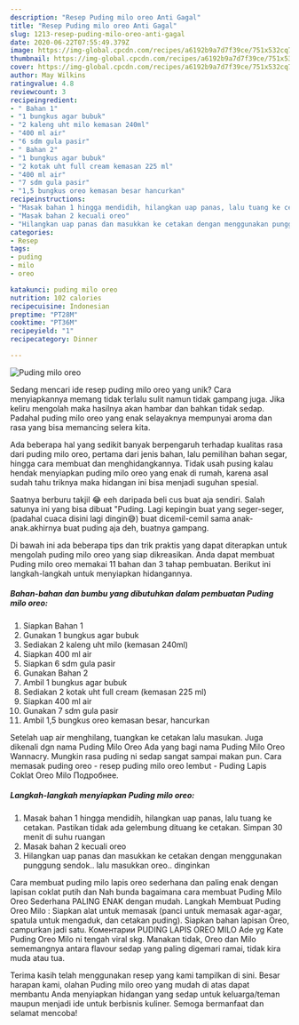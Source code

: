```yaml
---
description: "Resep Puding milo oreo Anti Gagal"
title: "Resep Puding milo oreo Anti Gagal"
slug: 1213-resep-puding-milo-oreo-anti-gagal
date: 2020-06-22T07:55:49.379Z
image: https://img-global.cpcdn.com/recipes/a6192b9a7d7f39ce/751x532cq70/puding-milo-oreo-foto-resep-utama.jpg
thumbnail: https://img-global.cpcdn.com/recipes/a6192b9a7d7f39ce/751x532cq70/puding-milo-oreo-foto-resep-utama.jpg
cover: https://img-global.cpcdn.com/recipes/a6192b9a7d7f39ce/751x532cq70/puding-milo-oreo-foto-resep-utama.jpg
author: May Wilkins
ratingvalue: 4.8
reviewcount: 3
recipeingredient:
- " Bahan 1"
- "1 bungkus agar bubuk"
- "2 kaleng uht milo kemasan 240ml"
- "400 ml air"
- "6 sdm gula pasir"
- " Bahan 2"
- "1 bungkus agar bubuk"
- "2 kotak uht full cream kemasan 225 ml"
- "400 ml air"
- "7 sdm gula pasir"
- "1,5 bungkus oreo kemasan besar hancurkan"
recipeinstructions:
- "Masak bahan 1 hingga mendidih, hilangkan uap panas, lalu tuang ke cetakan. Pastikan tidak ada gelembung dituang ke cetakan. Simpan 30 menit di suhu ruangan"
- "Masak bahan 2 kecuali oreo"
- "Hilangkan uap panas dan masukkan ke cetakan dengan menggunakan punggung sendok.. lalu masukkan oreo.. dinginkan"
categories:
- Resep
tags:
- puding
- milo
- oreo

katakunci: puding milo oreo 
nutrition: 102 calories
recipecuisine: Indonesian
preptime: "PT28M"
cooktime: "PT36M"
recipeyield: "1"
recipecategory: Dinner

---
```



![Puding milo oreo](https://img-global.cpcdn.com/recipes/a6192b9a7d7f39ce/751x532cq70/puding-milo-oreo-foto-resep-utama.jpg)

Sedang mencari ide resep puding milo oreo yang unik? Cara menyiapkannya memang tidak terlalu sulit namun tidak gampang juga. Jika keliru mengolah maka hasilnya akan hambar dan bahkan tidak sedap. Padahal puding milo oreo yang enak selayaknya mempunyai aroma dan rasa yang bisa memancing selera kita.

Ada beberapa hal yang sedikit banyak berpengaruh terhadap kualitas rasa dari puding milo oreo, pertama dari jenis bahan, lalu pemilihan bahan segar, hingga cara membuat dan menghidangkannya. Tidak usah pusing kalau hendak menyiapkan puding milo oreo yang enak di rumah, karena asal sudah tahu triknya maka hidangan ini bisa menjadi suguhan spesial.

Saatnya berburu takjil 😂 eeh daripada beli cus buat aja sendiri. Salah satunya ini yang bisa dibuat &#34;Puding. Lagi kepingin buat yang seger-seger, (padahal cuaca disini lagi dingin😅) buat dicemil-cemil sama anak-anak.akhirnya buat puding aja deh, buatnya gampang.


Di bawah ini ada beberapa tips dan trik praktis yang dapat diterapkan untuk mengolah puding milo oreo yang siap dikreasikan. Anda dapat membuat Puding milo oreo memakai 11 bahan dan 3 tahap pembuatan. Berikut ini langkah-langkah untuk menyiapkan hidangannya.

<!--inarticleads1-->

##### Bahan-bahan dan bumbu yang dibutuhkan dalam pembuatan Puding milo oreo:

1. Siapkan  Bahan 1
1. Gunakan 1 bungkus agar bubuk
1. Sediakan 2 kaleng uht milo (kemasan 240ml)
1. Siapkan 400 ml air
1. Siapkan 6 sdm gula pasir
1. Gunakan  Bahan 2
1. Ambil 1 bungkus agar bubuk
1. Sediakan 2 kotak uht full cream (kemasan 225 ml)
1. Siapkan 400 ml air
1. Gunakan 7 sdm gula pasir
1. Ambil 1,5 bungkus oreo kemasan besar, hancurkan


Setelah uap air menghilang, tuangkan ke cetakan lalu masukan. Juga dikenali dgn nama Puding Milo Oreo Ada yang bagi nama Puding Milo Oreo Wannacry. Mungkin rasa puding ni sedap sangat sampai makan pun. Cara memasak puding oreo - resep puding milo oreo lembut - Puding Lapis Coklat Oreo Milo Подробнее. 

<!--inarticleads2-->

##### Langkah-langkah menyiapkan Puding milo oreo:

1. Masak bahan 1 hingga mendidih, hilangkan uap panas, lalu tuang ke cetakan. Pastikan tidak ada gelembung dituang ke cetakan. Simpan 30 menit di suhu ruangan
1. Masak bahan 2 kecuali oreo
1. Hilangkan uap panas dan masukkan ke cetakan dengan menggunakan punggung sendok.. lalu masukkan oreo.. dinginkan


Cara membuat puding milo lapis oreo sederhana dan paling enak dengan lapisan coklat putih dan Nah bunda bagaimana cara membuat Puding Milo Oreo Sederhana PALING ENAK dengan mudah. Langkah Membuat Puding Oreo Milo : Siapkan alat untuk memasak (panci untuk memasak agar-agar, spatula untuk mengaduk, dan cetakan puding). Siapkan bahan lapisan Oreo, campurkan jadi satu. Коментарии PUDING LAPIS OREO MILO Ade yg Kate Puding Oreo Milo ni tengah viral skg. Manakan tidak, Oreo dan Milo sememangnya antara flavour sedap yang paling digemari ramai, tidak kira muda atau tua. 

Terima kasih telah menggunakan resep yang kami tampilkan di sini. Besar harapan kami, olahan Puding milo oreo yang mudah di atas dapat membantu Anda menyiapkan hidangan yang sedap untuk keluarga/teman maupun menjadi ide untuk berbisnis kuliner. Semoga bermanfaat dan selamat mencoba!
